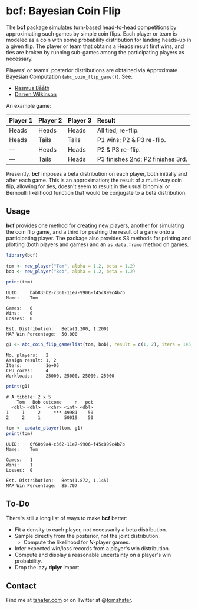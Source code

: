 # bcf: Bayesian Coin Flip

The **bcf** package simulates turn-based head-to-head competitions by approximating such games by simple coin flips. Each player or team is modeled as a coin with some probability distribution for landing heads-up in a given flip. The player or team that obtains a Heads result first wins, and ties are broken by running sub-games among the participating players as necessary.

Players' or teams' posterior distributions are obtained via Approximate Bayesian Computation (`abc_coin_flip_game()`). See:

* [Rasmus Bååth][socks]
* [Darren Wilkinson][dw]

An example game:

|  Player 1  |  Player 2  | Player 3   | Result                             |
|  :---      |  :---      |  :---      |  :---                              |
|  Heads     | Heads      | Heads      | All tied; re-flip.                 |
|  Heads     | Tails      | Tails      | P1 wins; P2 & P3 re-flip.          |
|  —         | Heads      | Heads      | P2 & P3 re-flip.                   |
|  —         | Tails      | Heads      | P3 finishes 2nd; P2 finishes 3rd.  |

Presently, **bcf** imposes a beta distribution on each player, both initially and after each game. This is an approximation; the result of a multi-way coin flip, allowing for ties, doesn't seem to result in the usual binomial or Bernoulli likelihood function that would be conjugate to a beta distribution.

[socks]: http://www.sumsar.net/blog/2014/10/tiny-data-and-the-socks-of-karl-broman/
[dw]: https://darrenjw.wordpress.com/2013/03/31/introduction-to-approximate-bayesian-computation-abc/


## Usage

**bcf** provides one method for creating new players, another for simulating the coin flip game, and a third for pushing the result of a game onto a participating player. The package also provides S3 methods for printing and plotting (both players and games) and an `as.data.frame` method on games.

```r
library(bcf)

tom <- new_player("Tom", alpha = 1.2, beta = 1.2)
bob <- new_player("Bob", alpha = 1.2, beta = 1.2)

print(tom)
```
```
UUID:    bab835b2-c361-11e7-9906-f45c899c4b7b 
Name:    Tom 

Games:   0 
Wins:    0 
Losses:  0 

Est. Distribution:   Beta(1.200, 1.200)
MAP Win Percentage:  50.000
```

```r
g1 <- abc_coin_flip_game(list(tom, bob), result = c(1, 2), iters = 1e5, cores = 4L)
```
```
No. players:   2
Assign result: 1, 2
Iters:         1e+05
CPU cores:     4
Workloads:     25000, 25000, 25000, 25000
```

```r
print(g1)
```
```
# A tibble: 2 x 5
    Tom   Bob outcome     n   pct
  <dbl> <dbl>   <chr> <int> <dbl>
1     1     2     *** 49981    50
2     2     1         50019    50
```

```r
tom <- update_player(tom, g1)
print(tom)
```
```
UUID:    0f60b9a4-c362-11e7-9906-f45c899c4b7b 
Name:    Tom 

Games:   1 
Wins:    1 
Losses:  0 

Est. Distribution:   Beta(1.872, 1.145)
MAP Win Percentage:  85.707
```


## To-Do

There's still a long list of ways to make **bcf** better:

* Fit a density to each player, not necessarily a beta distribution.
* Sample directly from the posterior, not the joint distribution.
    - Compute the likelihood for *N*-player games.
* Infer expected win/loss records from a player's win distribution.
* Compute and display a reasonable uncertainty on a player's win probability.
* Drop the lazy **dplyr** import.


## Contact

Find me at [tshafer.com](https://tshafer.com/) or on Twitter at @[tomshafer][twitter].

[twitter]: https://twitter.com/tomshafer
